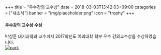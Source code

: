 +++
title = "우수강의 교수상"
date = 2018-03-03T13:42:03+09:00
categories = ["새소식"]
banner = "img/placeholder.png"
icon = "trophy"
+++

<!--more-->
#### 우수강의 교수상 수상
박상훈 대기과학과 교수께서 2017학년도 이과대학 학부 우수 강의교수상을 수상하였습니다.
<br>
[![park](/img/people/sanghunpark.jpg)](/people/sanghunpark)
